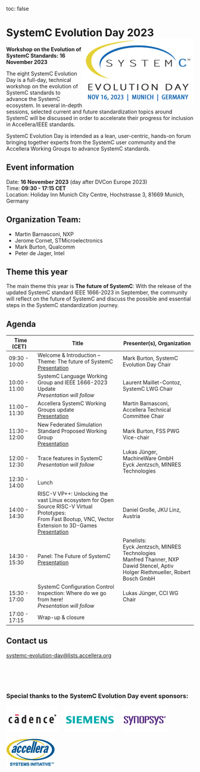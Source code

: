 toc: false

# SystemC Evolution Day 2023 <img style="float: right; width:300px;" src="/images/SCED-2023-Logo-292x500px.png">

**Workshop on the Evolution of SystemC Standards: 16 November 2023**

The eight SystemC Evolution Day is a full-day, technical workshop on the evolution of SystemC standards to advance the SystemC ecosystem. In several in-depth sessions, selected current and future standardization topics around SystemC will be discussed in order to accelerate their progress for inclusion in Accellera/IEEE standards.

SystemC Evolution Day is intended as a lean, user-centric, hands-on forum bringing together experts from the SystemC user community and the Accellera Working Groups to advance SystemC standards.

## Event information

Date: **16 November 2023** (day after DVCon Europe 2023)<br>
Time: **09:30 - 17:15 CET**<br>
Location: Holiday Inn Munich City Centre, Hochstrasse 3, 81669 Munich, Germany

<!--
## Registration

* Early bird registration fee (till 1 October): €35.
* Registration fee after 1 October: €50. 

[Register here](https://dvcon-europe.org/registration/).
-->
## Organization Team:

 * Martin Barnasconi, NXP
 * Jerome Cornet, STMicroelectronics
 * Mark Burton, Qualcomm
 * Peter de Jager, Intel

## Theme this year

The main theme this year is **The future of SystemC**: With the release of the updated SystemC standard IEEE 1666-2023 in September, the community will reflect on the future of SystemC and discuss the possible and essential steps in the SystemC standardization journey.

## Agenda

| Time (CET)&nbsp;&nbsp; | Title | Presenter(s), Organization |
| --------------------- | ---------------- | -------------------------------- |
| 09:30 - 10:00 | Welcome & Introduction – Theme: The future of SystemC<br>[Presentation][1p] | Mark Burton, SystemC Evolution Day Chair |
| 10:00 - 11:00 | SystemC Language Working Group and IEEE 1666-2023 Update<br>*Presentation will follow* | Laurent Maillet-Contoz, SystemC LWG Chair |
| 11:00 – 11:30 | Accellera SystemC Working Groups update<br>[Presentation][3p] | Martin Barnasconi, Accellera Technical Committee Chair |
| 11:30 – 12:00 | New Federated Simulation Standard Proposed Working Group<br>[Presentation][4p] | Mark Burton, FSS PWG Vice-chair |
| 12:00 - 12:30 | Trace features in SystemC<br>*Presentation will follow* | Lukas Jünger, MachineWare GmbH<br>Eyck Jentzsch, MINRES Technologies |
| 12:30 - 14:00 | Lunch |
| 14:00 - 14:30 | RISC-V VP++: Unlocking the vast Linux ecosystem for Open<br>Source RISC-V Virtual Prototypes:<br>From Fast Bootup, VNC, Vector Extension to 3D-Games<br>[Presentation][6p]  | Daniel Große, JKU Linz, Austria |
| 14:30 - 15:30 | Panel: The Future of SystemC<br>[Presentation][7p] | Panelists:<br>Eyck Jentzsch, MINRES Technologies<br>Manfred Thanner, NXP<br>Dawid Stencel, Aptiv<br>Holger Riethmueller, Robert Bosch GmbH |
| 15:30 - 17:00 | SystemC Configuration Control Inspection: Where do we go from here!<br>*Presentation will follow* | Lukas Jünger, CCI WG Chair |
| 17:00 - 17:15 | Wrap-up & closure | |

## Contact us

[systemc-evolution-day@lists.accellera.org](mailto:systemc-evolution-day@lists.accellera.org)
<br><br><br><br><br>
### Special thanks to the SystemC Evolution Day event sponsors:

<p><a href="http://www.cadence.com/" target="_blank" rel="noopener noreferrer"><img style="display: inline-block; padding-right: 15px;" src="/images/logo-cadence-sponsor.png" alt="Cadence" /></a><a href="http://www.mentor.com/" target="_blank" rel="noopener noreferrer"><img style="display: inline-block; padding-right: 15px;" src="/images/logo-siemens-sponsor.png" alt="Siemens EDA" /></a><a href="http://www.synopsys.com/" target="_blank" rel="noopener noreferrer"><img style="display: inline-block;" src="/images/logo-synopsys-sponsor.png" alt="Synopsys" /></a></p>
<p><a href="http://www.accellera.ogr/" target="_blank" rel="noopener noreferrer"><img style="display: inline-block;" src="/images/logo_accellera.png" alt="Accellera" /></a></p>

[1p]: https://workspace.accellera.org/document/dl/12197

[3p]: https://workspace.accellera.org/document/dl/12193
[4p]: https://workspace.accellera.org/document/dl/12198
[6p]: https://workspace.accellera.org/document/dl/12200
[7p]: https://workspace.accellera.org/document/dl/12199

